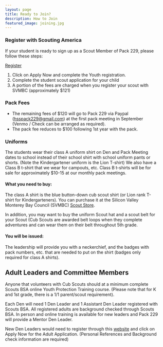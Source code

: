 ```yaml
---
layout: page
title: Ready to Join?
description: How to Join
featured_image: joining.jpg
---
```


### Register with Scouting America

If your student is ready to sign up as a Scout Member of Pack 229, please follow these steps:

[Register](https://beascout.scouting.org/list/?zip=95120&program%5B0%5D=pack&cubFilter=all&miles=10&unitID=304044)

1. Click on Apply Now and complete the Youth registration.
2. Complete the student scout application for your child
3. A portion of the fees are charged when you register your scout with SVMBC (approximately $121)

### Pack Fees

* The remaining fees of $120 will go to Pack 229 via Paypal (hsspack229@gmail.com) at the first pack meeting in September (Venmo / Check can be arranged as required).
* The pack fee reduces to $100 following 1st year with the pack.

### Uniforms

The students wear their class A uniform shirt on Den and Pack Meeting dates to school instead of their school shirt with school uniform pants or shorts. (Note the Kindergartener uniform is the Lion T-shirt) We also have a Class B t-shirt that we wear for campouts, etc. Class B t-shirts will be for sale for approximately $10-15 at our monthly pack meetings.

#### What you need to buy:

The class A shirt is the blue button-down cub scout shirt (or Lion rank T-shirt for Kindergarteners). You can purchase it at the Silicon Valley Monterey Bay Council (SVMBC) [Scout Store](https://www.svmbc.org/scout-shop/).

In addition, you may want to buy the uniform Scout hat and a scout belt for your Scout (Cub Scouts are awarded belt loops when they complete adventures and can wear them on their belt throughout 5th grade.

#### You will be issued:

The leadership will provide you with a neckerchief, and the badges with pack numbers, etc. that are needed to put on the shirt (badges only required for class A shirts).

## Adult Leaders and Committee Members

Anyone that volunteers with Cub Scouts should at a minimum complete Scouts BSA online Youth Protection Training course. (Please note that for K and 1st grade, there is a 1/1 parent/scout requirement).

Each Den will need 1 Den Leader and 1 Assistant Den Leader registered with Scouts BSA. All registered adults are background checked through Scouts BSA. In person and online training is available for new leaders and Pack 229 will provide a Mentor Den Leader.

New Den Leaders would need to register through this [website](https://beascout.scouting.org/list/?zip=95120&program%5B0%5D=pack&cubFilter=all&miles=10&unitID=304044)
 and click on Apply Now for the Adult Application. (Personal References and Background check information are required)
